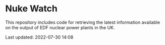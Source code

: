 # Nuke Watch

This repository includes code for retrieving the latest information available on the output of EDF nuclear power plants in the UK.

Last updated: 2022-07-30 14:08